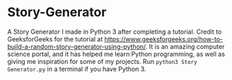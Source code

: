 # Story-Generator
A Story Generator I made in Python 3 after completing a tutorial. Credit to GeeksforGeeks for the tutorial at https://www.geeksforgeeks.org/how-to-build-a-random-story-generator-using-python/. It is an amazing computer science portal, and it has helped me learn Python programming, as well as giving me inspiration for some of my projects. Run `python3 Story Generator.py` in a terminal if you have Python 3.
